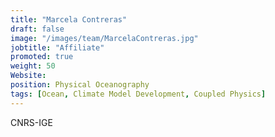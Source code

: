 ```yaml
---
title: "Marcela Contreras"
draft: false
image: "/images/team/MarcelaContreras.jpg"
jobtitle: "Affiliate"
promoted: true
weight: 50
Website:
position: Physical Oceanography
tags: [Ocean, Climate Model Development, Coupled Physics]
---
```


CNRS-IGE

